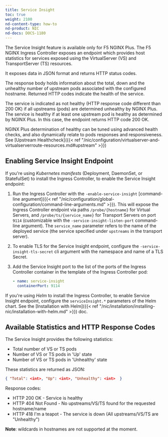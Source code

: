 ```yaml
---
title: Service Insight
toc: true
weight: 2100
nd-content-type: how-to
nd-product: NIC
nd-docs: DOCS-1180
---
```


The Service Insight feature is available only for F5 NGINX Plus. The F5 NGINX Ingress Controller exposes an endpoint which provides host statistics for services exposed using the VirtualServer (VS) and TransportServer (TS) resources.

It exposes data in JSON format and returns HTTP status codes.

The response body holds information about the total, down and the unhealthy number of upstream pods associated with the configured hostname. Returned HTTP codes indicate the health of the service.

The service is indicated as not healthy (HTTP response code different than 200 OK) if all upstreams (pods) are determined unhealthy by NGINX Plus.
The service is healthy if at least one upstream pod is healthy as determined by NGINX Plus. In this case, the endpoint returns HTTP code 200 OK.

NGINX Plus determination of healthy can be tuned using advanced health checks, and also dynamically relate to pods responses and responsiveness.  See [Upstream Healthcheck]({{< ref "/nic/configuration/virtualserver-and-virtualserverroute-resources.md#upstream" >}})

## Enabling Service Insight Endpoint

If you're using *Kubernetes manifests* (Deployment, DaemonSet, or StatefulSet) to install the Ingress Controller, to enable the Service Insight endpoint:

1. Run the Ingress Controller with the `-enable-service-insight` [command-line argument]({{< ref "/nic/configuration/global-configuration/command-line-arguments.md" >}}). This will expose the Ingress Controller endpoint via paths `/probe/{hostname}` for Virtual Servers, and `/probe/ts/{service_name}` for Transport Servers on port `9114` (customizable with the `-service-insight-listen-port` command-line argument). The `service_name` parameter refers to the name of the deployed service (the service specified under `upstreams` in the transport server).
1. To enable TLS for the Service Insight endpoint, configure the `-service-insight-tls-secret` cli argument with the namespace and name of a TLS Secret.
1. Add the Service Insight port to the list of the ports of the Ingress Controller container in the template of the Ingress Controller pod:

    ```yaml
    - name: service-insight
      containerPort: 9114
    ```

If you're using *Helm* to install the Ingress Controller, to enable Service Insight endpoint, configure the `serviceInsight.*` parameters of the Helm chart. See the [Installation with Helm]({{< ref "/nic/installation/installing-nic/installation-with-helm.md" >}}) doc.

## Available Statistics and HTTP Response Codes

The Service Insight provides the following statistics:

- Total number of VS or TS pods
- Number of VS or TS pods in 'Up' state
- Number of VS or TS pods in 'Unhealthy' state

These statistics are returned as JSON:

```json
{ "Total": <int>, "Up": <int>, "Unhealthy": <int>  }
```

Response codes:

- HTTP 200 OK - Service is healthy
- HTTP 404 Not Found - No upstreams/VS/TS found for the requested hostname/name
- HTTP 418 I'm a teapot - The service is down (All upstreams/VS/TS are "Unhealthy")

**Note**: wildcards in hostnames are not supported at the moment.
